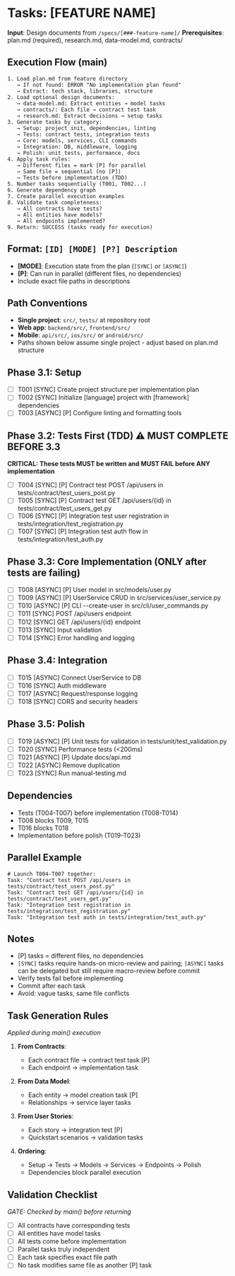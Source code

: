 # Tasks: [FEATURE NAME]

**Input**: Design documents from `/specs/[###-feature-name]/`
**Prerequisites**: plan.md (required), research.md, data-model.md, contracts/

## Execution Flow (main)
```
1. Load plan.md from feature directory
   → If not found: ERROR "No implementation plan found"
   → Extract: tech stack, libraries, structure
2. Load optional design documents:
   → data-model.md: Extract entities → model tasks
   → contracts/: Each file → contract test task
   → research.md: Extract decisions → setup tasks
3. Generate tasks by category:
   → Setup: project init, dependencies, linting
   → Tests: contract tests, integration tests
   → Core: models, services, CLI commands
   → Integration: DB, middleware, logging
   → Polish: unit tests, performance, docs
4. Apply task rules:
   → Different files = mark [P] for parallel
   → Same file = sequential (no [P])
   → Tests before implementation (TDD)
5. Number tasks sequentially (T001, T002...)
6. Generate dependency graph
7. Create parallel execution examples
8. Validate task completeness:
   → All contracts have tests?
   → All entities have models?
   → All endpoints implemented?
9. Return: SUCCESS (tasks ready for execution)
```

## Format: `[ID] [MODE] [P?] Description`
- **[MODE]**: Execution state from the plan (`[SYNC]` or `[ASYNC]`)
- **[P]**: Can run in parallel (different files, no dependencies)
- Include exact file paths in descriptions

## Path Conventions
- **Single project**: `src/`, `tests/` at repository root
- **Web app**: `backend/src/`, `frontend/src/`
- **Mobile**: `api/src/`, `ios/src/` or `android/src/`
- Paths shown below assume single project - adjust based on plan.md structure

## Phase 3.1: Setup
- [ ] T001 [SYNC] Create project structure per implementation plan
- [ ] T002 [SYNC] Initialize [language] project with [framework] dependencies
- [ ] T003 [ASYNC] [P] Configure linting and formatting tools

## Phase 3.2: Tests First (TDD) ⚠️ MUST COMPLETE BEFORE 3.3
**CRITICAL: These tests MUST be written and MUST FAIL before ANY implementation**
- [ ] T004 [SYNC] [P] Contract test POST /api/users in tests/contract/test_users_post.py
- [ ] T005 [SYNC] [P] Contract test GET /api/users/{id} in tests/contract/test_users_get.py
- [ ] T006 [SYNC] [P] Integration test user registration in tests/integration/test_registration.py
- [ ] T007 [SYNC] [P] Integration test auth flow in tests/integration/test_auth.py

## Phase 3.3: Core Implementation (ONLY after tests are failing)
- [ ] T008 [ASYNC] [P] User model in src/models/user.py
- [ ] T009 [ASYNC] [P] UserService CRUD in src/services/user_service.py
- [ ] T010 [ASYNC] [P] CLI --create-user in src/cli/user_commands.py
- [ ] T011 [SYNC] POST /api/users endpoint
- [ ] T012 [SYNC] GET /api/users/{id} endpoint
- [ ] T013 [SYNC] Input validation
- [ ] T014 [SYNC] Error handling and logging

## Phase 3.4: Integration
- [ ] T015 [ASYNC] Connect UserService to DB
- [ ] T016 [SYNC] Auth middleware
- [ ] T017 [ASYNC] Request/response logging
- [ ] T018 [SYNC] CORS and security headers

## Phase 3.5: Polish
- [ ] T019 [ASYNC] [P] Unit tests for validation in tests/unit/test_validation.py
- [ ] T020 [SYNC] Performance tests (<200ms)
- [ ] T021 [ASYNC] [P] Update docs/api.md
- [ ] T022 [ASYNC] Remove duplication
- [ ] T023 [SYNC] Run manual-testing.md

## Dependencies
- Tests (T004-T007) before implementation (T008-T014)
- T008 blocks T009, T015
- T016 blocks T018
- Implementation before polish (T019-T023)

## Parallel Example
```
# Launch T004-T007 together:
Task: "Contract test POST /api/users in tests/contract/test_users_post.py"
Task: "Contract test GET /api/users/{id} in tests/contract/test_users_get.py"
Task: "Integration test registration in tests/integration/test_registration.py"
Task: "Integration test auth in tests/integration/test_auth.py"
```

## Notes
- [P] tasks = different files, no dependencies
- `[SYNC]` tasks require hands-on micro-review and pairing; `[ASYNC]` tasks can be delegated but still require macro-review before commit
- Verify tests fail before implementing
- Commit after each task
- Avoid: vague tasks, same file conflicts

## Task Generation Rules
*Applied during main() execution*

1. **From Contracts**:
   - Each contract file → contract test task [P]
   - Each endpoint → implementation task
   
2. **From Data Model**:
   - Each entity → model creation task [P]
   - Relationships → service layer tasks
   
3. **From User Stories**:
   - Each story → integration test [P]
   - Quickstart scenarios → validation tasks

4. **Ordering**:
   - Setup → Tests → Models → Services → Endpoints → Polish
   - Dependencies block parallel execution

## Validation Checklist
*GATE: Checked by main() before returning*

- [ ] All contracts have corresponding tests
- [ ] All entities have model tasks
- [ ] All tests come before implementation
- [ ] Parallel tasks truly independent
- [ ] Each task specifies exact file path
- [ ] No task modifies same file as another [P] task
